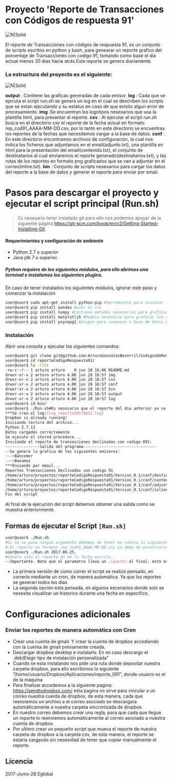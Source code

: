 # Proyecto 'Reporte de Transacciones con Códigos de respuesta 91'
![N|Solid](https://image.ibb.co/nDPMTQ/logo_Simple_Eglobal.png)

El reporte de Transacciones con códigos de respuesta 91, es un conjunto de scripts escritos en python y bash, para genearar un reporte grafico del porcentaje de Transacciones con codigo 91, tomando como base el dia actual menos 30 dias hacia atrás.Este reporte se genera diariamente.

### La estructura del proyecto es el siguiente:
 ![N|Solid](https://image.ibb.co/eTpkNk/reporte_Codigos_Respuesta.png)

 **output** : Contiene las graficas generadas de cada emisor.
 **log** : Cada que se ejecuta el script run.sh se genera un log en el cual se describen los scripts que se estan ejecutando y su estatus en caso de que existio algun error de procesamiento.
**img** :Se encuentran los logotipos nesesarios que usa la plantilla html, para presentar el reporte.
**csv** : Al ejecutar el script run.sh busca en el directorio csv el reporte de la fecha actual en formato rep_cod91_AAAA-MM-DD.csv, por lo tanto en este directorio se encuentras los reportes de la fechas que necesitemos cargar a la base de datos.
**conf** : En este directorio encontramos archivos de configuración, la cual nos indica los ficheros que adjuntamos en el email(adjunto.txt), una plantilla en html para la presentación del email(contenido.txt), el conjunto de destinatarios al cual enviaremos el reporte generado(destinatarios.txt), y las rutas de los reportes en formato png graficados que se van a adjuntar en el correo(inline.txt).
**bin** : Conjunto de scripts nesesarios para cargar los datos del reporte a la base de datos y generar el reporte para enviar por email.

# Pasos para descargar el proyecto y ejecutar el script principal (Run.sh)
>Es nesesario tener instalado git para ello nos podemos apoyar de la siguiente página https://git-scm.com/book/en/v2/Getting-Started-Installing-Git

#### Requerimientos y configuración de ambiente

- Python 2.7 o superior
- Java jdk 7 o superior.
##### Python requiere de los siguientes módulos, para ello abrimos una terminal e instalamos los siguientes plugins.
En caso de tener instalados los siguientes módulos, ignorar este paso y comenzar la instalación
```sh
user@user$ sudo apt-get install python-pip #herramienta para instalar los modulos
user@user$ pip install pandas #Leer el csv
user@user$ pip install numpy #Contiene metodos nesesarios para graficar datos.
user@user$ pip install matplotlib #Modulo nesesario para graficar los datos.
user@user$ pip install psycopg2 #plugin para conexion a base de datos postgresql.
```
### Instalación
Abrir una consola y ejecutar los siguientes comandos:
```sh
user@user$ git clone git@github.com:ArturoGonzalezBecerril/CodigosDeRespuesta.git #Clonar el repositorio.
user@user$ cd reporteCodigoRespuesta91/
user@user$ ls -lrht
-rw-r--r-- 1 arturo arturo    0 jun 28 16:06 README.md
drwxr-xr-x 2 arturo arturo 4.0K jun 28 16:57 img
drwxr-xr-x 2 arturo arturo 4.0K jun 28 16:57 csv
drwxr-xr-x 2 arturo arturo 4.0K jun 28 16:57 conf
drwxr-xr-x 2 arturo arturo 4.0K jun 28 16:57 bin
drwxr-xr-x 2 arturo arturo 4.0K jun 28 16:57 output
drwxr-xr-x 2 arturo arturo 4.0K jun 28 16:57 log
user@user$ cd bin/
user@user$ ./Run.sh#Es nesesario que el reporte del dia anterior ya se encuentre en /csv
***Se creo el log:[log_reporte20170622.log]
Dropbox is already running!
Iniciando lectura del archivo...
Python 2.7.13
Datos cargados correctamente
Se ejecuto el stored procedure...
Iniciando el reporte de transacciones declinadas con codigo 091:
---------------Salida del programa--------------------------------
--Se genero la grafica de los siguientes emisores:
--->Bancomer
--->Banamex
***Enviando por email...
Reportes Transacciones Declinados con codigo 91
/home/arturo/proyectos/reporteCodigoRespuesta91/Version_0.1/conf/destinatarios.txt
/home/arturo/proyectos/reporteCodigoRespuesta91/Version_0.1/conf/contenidotmp.txt
/home/arturo/proyectos/reporteCodigoRespuesta91/Version_0.1/conf/adjunto.txt
/home/arturo/proyectos/reporteCodigoRespuesta91/Version_0.1/conf/inline.txt
Fin del script
```
Al final de la ejecución del script debemos obtener una salida como se muestra anteriormente.

 **Formas de ejecutar el Script ```[Run.sh]```**
-
```sh
user@user$ ./Run.sh
#Si no se pasa ningún argumento debemos de tener en cuenta lo siguiente
#-El reporte en formato rep_cod91_AAAA-MM-DD.csv ya debe de encontrarse depositado en /csv, ya que el script buscara el reporte del día anterior en ese directorio.
user@user$ ./Run.sh 2017-06-25.
#Genera solo el reporte de de la fecha escrita.
--Importante. Note que el parametro lleva un .[punto] al final, esto es un indicador para generar solo el reporte.
```
* La primera versión de como correr el script se realizó pensado, en correrlo mediante un cron, de manera automática. Ya que los reportes se generan todos los días
* La segunda opción esta pensada, en algunos escenarios donde solo  se nesesita visualizar un historico durante una fecha en especifico.

# Configuraciones adicionales
### Enviar los reportes de manera automática con Cron
- Crear una cuenta de gmail. Y crear la cuenta de dropbox accediendo con la cuenta de gmail previamente creada.
- Descargar dropbox desktop e instalarlo. En mi caso descargo el .deb(Elegir tipo de instalación personalizada"
- Cuando se esta instalando nos pide una ruta donde depositar nuestra carpeta dropbox, para ello escribimos lo siguiente ”/home/usuario/Dropbox/Aplicaciones/reporte_091”, donde usuario es el de la máquina
- Para finalizar accedemos a la siguiente pagina: https://sendtodropbox.com/ esta pagina no sirve para vincular a un correo nuestra cuenta de dropbox, de esta manera, cada que reenviemos un archivo a el correo asociado se descargara automáticamente a nuestra carpeta sincronizada de dropbox.
- En nuestro correo debemos crear una regla, para que cada que llegue un reporte lo reenviemos automáticamente  al correo asociado a nuestra cuenta de dropbox.
- Por ultimo crear un pequeño script que mueva el reporte de nuestra carpeta de dropbox a la carpeta csv, de esta manera, el reporte se estaria cargando sin nesesidad de tener que copiar manualmente el reporte.

Licencia
----
2017-Junio-28 Eglobal

